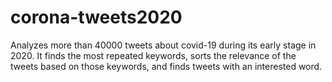# corona-tweets2020

Analyzes more than 40000 tweets about covid-19 during its early stage in 2020. It finds the most repeated keywords, 
sorts the relevance of the tweets based on those keywords, and finds tweets with an interested word.
